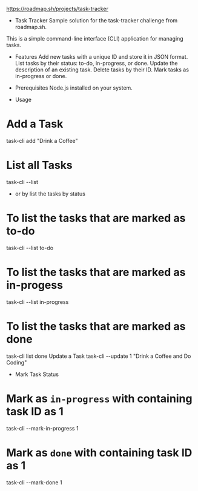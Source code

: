 https://roadmap.sh/projects/task-tracker


- Task Tracker
Sample solution for the task-tracker challenge from roadmap.sh.

This is a simple command-line interface (CLI) application for managing tasks.


- Features
Add new tasks with a unique ID and store it in JSON format.
List tasks by their status: to-do, in-progress, or done.
Update the description of an existing task.
Delete tasks by their ID.
Mark tasks as in-progress or done.

- Prerequisites
Node.js installed on your system.

- Usage
# Add a Task
task-cli add "Drink a Coffee"
# List all Tasks
task-cli --list

- or by list the tasks by status
# To list the tasks that are marked as to-do
task-cli --list to-do

# To list the tasks that are marked as in-progess
task-cli --list in-progress

# To list the tasks that are marked as done
task-cli list done
Update a Task
task-cli --update 1 "Drink a Coffee and Do Coding"

- Mark Task Status
# Mark as `in-progress` with containing task ID as 1
task-cli --mark-in-progress 1

# Mark as `done` with containing task ID as 1
task-cli --mark-done 1
